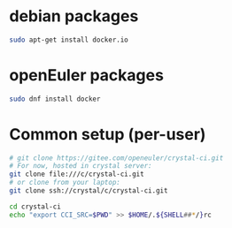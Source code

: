 
# debian packages

```bash
sudo apt-get install docker.io
```

# openEuler packages

```bash
sudo dnf install docker
```

# Common setup (per-user)

```bash
# git clone https://gitee.com/openeuler/crystal-ci.git
# For now, hosted in crystal server:
git clone file:///c/crystal-ci.git
# or clone from your laptop:
git clone ssh://crystal/c/crystal-ci.git

cd crystal-ci
echo "export CCI_SRC=$PWD" >> $HOME/.${SHELL##*/}rc
```
